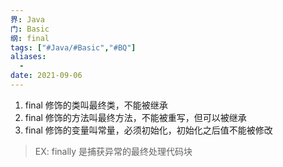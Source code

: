 ```yaml
---
界: Java
门: Basic
纲: final
tags: ["#Java/#Basic","#BQ"]
aliases:
  - 
date: 2021-09-06
---
```


1. final 修饰的类叫最终类，不能被继承
2. final 修饰的方法叫最终方法，不能被重写，但可以被继承
3. final 修饰的变量叫常量，必须初始化，初始化之后值不能被修改

> EX:  finally 是捕获异常的最终处理代码块